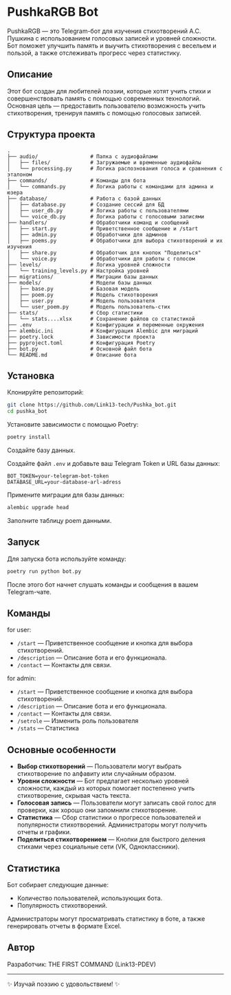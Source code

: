 
# PushkaRGB Bot

PushkaRGB — это Telegram-бот для изучения стихотворений А.С. Пушкина с использованием голосовых записей и уровней сложности. Бот поможет улучшить память и выучить стихотворения с весельем и пользой, а также отслеживать прогресс через статистику.

## Описание

Этот бот создан для любителей поэзии, которые хотят учить стихи и совершенствовать память с помощью современных технологий. Основная цель — предоставить пользователю возможность учить стихотворения, тренируя память с помощью голосовых записей.

## Структура проекта

```
.
├── audio/                 # Папка с аудиофайлами
│   ├── files/             # Загружаемые и временные аудиофайлы
│   └── processing.py      # Логика распознования голоса и сравнения с эталоном
├── commands/              # Команды для бота
│   └── commands.py        # Логика работы с командами для админа и юзера
├── database/              # Работа с базой данных
│   ├── database.py        # Создание сессий для БД
│   ├── user_db.py         # Логика работы с пользователями
│   └── voice_db.py        # Логика работы с голосовыми записями
├── handlers/              # Обработчики команд и сообщений
│   ├── start.py           # Приветственное сообщение и /start
│   ├── admin.py           # Обработчики для админов
│   ├── poems.py           # Обработчики для выбора стихотворений и их изучения
│   ├── share.py           # Обработчик для кнопок "Поделиться"
│   └── voice.py           # Обработчики для работы с голосом
├── levels/                # Логика уровней сложности
│   └── training_levels.py # Настройка уровней
├── migrations/            # Миграции базы данных
├── models/                # Модели базы данных
│   ├── base.py            # Базовая модель
│   ├── poem.py            # Модель стихотворения
│   ├── user.py            # Модель пользователя
│   └── user_poem.py       # Модель пользователь-стих
├── stats/                 # Сбор статистики
│   └── stats....xlsx      # Сохранение файлов со статистикой
├── .env                   # Конфигурации и переменные окружения
├── alembic.ini            # Конфигурация Alembic для миграций
├── poetry.lock            # Зависимости проекта
├── pyproject.toml         # Конфигурация Poetry
├── bot.py                 # Основной файл бота
└── README.md              # Описание бота
```

## Установка

Клонируйте репозиторий:

```bash
git clone https://github.com/Link13-tech/Pushka_bot.git
cd pushka_bot
```

Установите зависимости с помощью Poetry:

```bash
poetry install
```
Создайте базу данных.

Создайте файл `.env` и добавьте ваш Telegram Token и URL базы данных:

```
BOT_TOKEN=your-telegram-bot-token
DATABASE_URL=your-database-arl-adress
```

Примените миграции для базы данных:

```bash
alembic upgrade head
```
Заполните таблицу poem данными.

## Запуск

Для запуска бота используйте команду:

```bash
poetry run python bot.py
```

После этого бот начнет слушать команды и сообщения в вашем Telegram-чате.

## Команды

for user:

- `/start`       — Приветственное сообщение и кнопка для выбора стихотворений.
- `/description` — Описание бота и его функционала.
- `/contact`     — Контакты для связи.

for admin:

- `/start`       — Приветственное сообщение и кнопка для выбора стихотворений.
- `/description` — Описание бота и его функционала.
- `/contact`     — Контакты для связи.
- `/setrole`     — Изменить роль пользователя
- `/stats`       — Статистика

## Основные особенности

- **Выбор стихотворений** — Пользователи могут выбрать стихотворение по алфавиту или случайным образом.
- **Уровни сложности** — Бот предлагает несколько уровней сложности, каждый из которых помогает постепенно учить стихотворение, скрывая часть текста.
- **Голосовая запись** — Пользователи могут записать свой голос для проверки, как хорошо они запомнили стихотворение.
- **Статистика** — Сбор статистики о прогрессе пользователей и популярности стихотворений. Администраторы могут получить отчеты и графики.
- **Поделиться стихотворением** — Кнопки для быстрого деления стихами через социальные сети (VK, Одноклассники).

## Статистика

Бот собирает следующие данные:

- Количество пользователей, использующих бота.
- Популярность стихотворений.

Администраторы могут просматривать статистику в боте, а также генерировать отчеты в формате Excel.

## Автор

Разработчик: THE FIRST COMMAND (Link13-PDEV)

---

✨ Изучай поэзию с удовольствием! ✨
